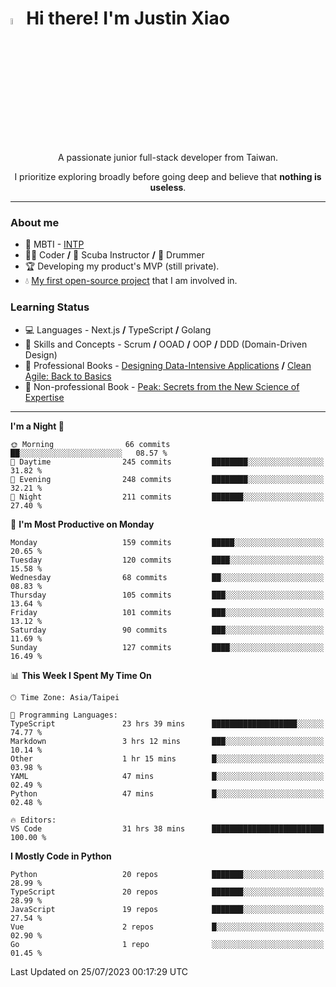 # <img src="https://media.giphy.com/media/hvRJCLFzcasrR4ia7z/giphy.gif" width="5%">Hi there! I'm Justin Xiao
<p align="center">A passionate junior full-stack developer from Taiwan.  </p>
<p align="center">I prioritize exploring broadly before going deep and believe that <b>nothing is useless</b>.</p>

---
### About me
- 👀 MBTI - [INTP](https://www.16personalities.com/intp-personality)
- 👨‍💻 Coder **/** 🤿 Scuba Instructor **/** 🥁 Drummer
- 🏆 Developing my product's MVP (still private).
- 💧 [My first open-source project](https://github.com/Game-as-a-Service/Game-Lobby-Web) that I am involved in.

### Learning Status
- ‍💻 Languages - Next.js **/** TypeScript **/** Golang
- 🧠 Skills and Concepts - Scrum **/** OOAD **/** OOP **/** DDD (Domain-Driven Design)
- 📖 Professional Books - [Designing Data-Intensive Applications](https://a.co/d/aNTrecE) **/** [Clean Agile: Back to Basics](https://a.co/d/5K1qUNh)
- 🔖 Non-professional Book - [Peak: Secrets from the New Science of Expertise](https://a.co/d/9aoCxyl)

---
<!--START_SECTION:waka-->
**I'm a Night 🦉** 

```text
🌞 Morning                66 commits          ██░░░░░░░░░░░░░░░░░░░░░░░   08.57 % 
🌆 Daytime                245 commits         ████████░░░░░░░░░░░░░░░░░   31.82 % 
🌃 Evening                248 commits         ████████░░░░░░░░░░░░░░░░░   32.21 % 
🌙 Night                  211 commits         ███████░░░░░░░░░░░░░░░░░░   27.40 % 
```
📅 **I'm Most Productive on Monday** 

```text
Monday                   159 commits         █████░░░░░░░░░░░░░░░░░░░░   20.65 % 
Tuesday                  120 commits         ████░░░░░░░░░░░░░░░░░░░░░   15.58 % 
Wednesday                68 commits          ██░░░░░░░░░░░░░░░░░░░░░░░   08.83 % 
Thursday                 105 commits         ███░░░░░░░░░░░░░░░░░░░░░░   13.64 % 
Friday                   101 commits         ███░░░░░░░░░░░░░░░░░░░░░░   13.12 % 
Saturday                 90 commits          ███░░░░░░░░░░░░░░░░░░░░░░   11.69 % 
Sunday                   127 commits         ████░░░░░░░░░░░░░░░░░░░░░   16.49 % 
```


📊 **This Week I Spent My Time On** 

```text
🕑︎ Time Zone: Asia/Taipei

💬 Programming Languages: 
TypeScript               23 hrs 39 mins      ███████████████████░░░░░░   74.77 % 
Markdown                 3 hrs 12 mins       ███░░░░░░░░░░░░░░░░░░░░░░   10.14 % 
Other                    1 hr 15 mins        █░░░░░░░░░░░░░░░░░░░░░░░░   03.98 % 
YAML                     47 mins             █░░░░░░░░░░░░░░░░░░░░░░░░   02.49 % 
Python                   47 mins             █░░░░░░░░░░░░░░░░░░░░░░░░   02.48 % 

🔥 Editors: 
VS Code                  31 hrs 38 mins      █████████████████████████   100.00 % 
```

**I Mostly Code in Python** 

```text
Python                   20 repos            ███████░░░░░░░░░░░░░░░░░░   28.99 % 
TypeScript               20 repos            ███████░░░░░░░░░░░░░░░░░░   28.99 % 
JavaScript               19 repos            ███████░░░░░░░░░░░░░░░░░░   27.54 % 
Vue                      2 repos             █░░░░░░░░░░░░░░░░░░░░░░░░   02.90 % 
Go                       1 repo              ░░░░░░░░░░░░░░░░░░░░░░░░░   01.45 % 
```




 Last Updated on 25/07/2023 00:17:29 UTC
<!--END_SECTION:waka-->
